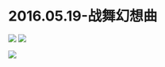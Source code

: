 # 2016.05.19-战舞幻想曲
![](https://bilicoverimg.github.io/2016/‌2016.05.19-手游《大小姐探宝》公测.png)
![](https://bilicoverimg.github.io/2016/‌2016.05.19-手游《大小姐探宝》公测.png%28平板截图%29.png)

![](https://bilicover2016.github.io/2016.05.19.jpg)
